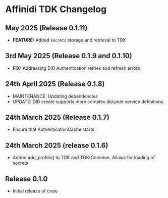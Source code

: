 # Affinidi TDK Changelog

## May 2025 (Release 0.1.11)

* **FEATURE:** Added `secrets` storage and retrieval to TDK

## 3rd May 2025 (Release 0.1.9 and 0.1.10)

* **FIX:** Addressing DID Authentication retries and refresh errors

## 24th April 2025 (Release 0.1.8)

* MAINTENANCE: Updating dependencies
* UPDATE: DID create supports more complex did:peer service definitions

## 24th March 2025 (Release 0.1.7)

* Ensure that AuthenticationCache starts

## 24th March 2025 (release 0.1.6)

* Added add_profile() to TDK and TDK-Common. Allows for loading of secrets

## Release 0.1.0

* Initial release of crate
